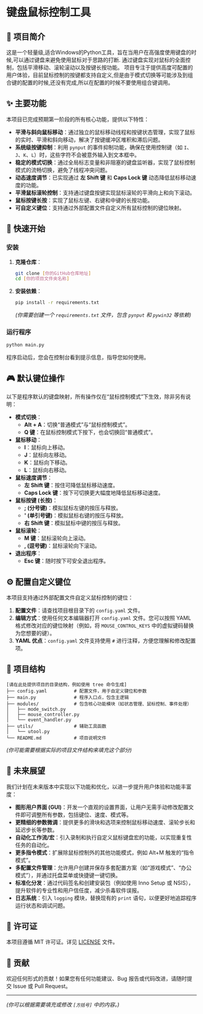 # 键盘鼠标控制工具

## 📖 项目简介

这是一个轻量级,适合Windows的Python工具，旨在当用户在高强度使用键盘的时候,可以通过键盘来避免使用鼠标对于思路的打断.
通过键盘实现对鼠标的全面控制，包括平滑移动、滚轮滚动以及按键长按功能。
项目专注于提供高度可配置的用户体验，目前鼠标控制的按键都支持自定义,但是由于模式切换等可能涉及到组合键的配置的时候,还没有完成,所以在配置的时候不要使用组合键调用。

## ✨ 主要功能

本项目已完成预期第一阶段的所有核心功能，提供以下特性：

*   **平滑与斜向鼠标移动**：通过独立的鼠标移动线程和按键状态管理，实现了鼠标的实时、平滑和斜向移动，解决了按键缓冲区堆积和滞后问题。
*   **系统级按键抑制**：利用 `pynput` 的事件抑制功能，确保在使用控制键（如 `I`、`J`、`K`、`L`）时，这些字符不会被意外输入到文本框中。
*   **稳定的模式切换**：通过全局标志变量和非阻塞的键盘监听器，实现了鼠标控制模式的流畅切换，避免了线程冲突问题。
*   **动态速度调节**：已实现通过 **左 Shift 键** 和 **Caps Lock 键** 动态降低鼠标移动速度的功能。
*   **平滑鼠标滚轮控制**：支持通过键盘按键实现鼠标滚轮的平滑向上和向下滚动。
*   **鼠标按键长按**：实现了鼠标左键、右键和中键的长按功能。
*   **可自定义键位**：支持通过外部配置文件自定义所有鼠标控制的键位映射。

## 🚀 快速开始

### 安装

1.  **克隆仓库**：
    ```bash
    git clone [你的GitHub仓库地址]
    cd [你的项目文件夹名称]
    ```
2.  **安装依赖**：
    ```bash
    pip install -r requirements.txt
    ```
    *(你需要创建一个 `requirements.txt` 文件，包含 `pynput` 和 `pywin32` 等依赖)*

### 运行程序

```bash
python main.py
```

程序启动后，您会在控制台看到提示信息，指导您如何使用。

## 🎮 默认键位操作

以下是程序默认的键盘映射，所有操作仅在“鼠标控制模式”下生效，除非另有说明：

*   **模式切换**：
    *   **Alt + A**：切换“普通模式”与“鼠标控制模式”。
    *   **Q 键**：在鼠标控制模式下按下，也会切换回“普通模式”。
*   **鼠标移动**：
    *   **I**：鼠标向上移动。
    *   **J**：鼠标向左移动。
    *   **K**：鼠标向下移动。
    *   **L**：鼠标向右移动。
*   **鼠标速度调节**：
    *   **左 Shift 键**：按住可降低鼠标移动速度。
    *   **Caps Lock 键**：按下可切换更大幅度地降低鼠标移动速度。
*   **鼠标按键 (长按)**：
    *   **; (分号键)**：模拟鼠标左键的按压与释放。
    *   **' (单引号键)**：模拟鼠标右键的按压与释放。
    *   **右 Shift 键**：模拟鼠标中键的按压与释放。
*   **鼠标滚轮**：
    *   **M 键**：鼠标滚轮向上滚动。
    *   **, (逗号键)**：鼠标滚轮向下滚动。
*   **退出程序**：
    *   **Esc 键**：随时按下可安全退出程序。

## ⚙️ 配置自定义键位

本项目支持通过外部配置文件自定义鼠标控制的键位：

1.  **配置文件**：请查找项目根目录下的 `config.yaml` 文件。
2.  **编辑方式**：使用任何文本编辑器打开 `config.yaml` 文件。您可以按照 YAML 格式修改对应的键位映射（例如，将 `MOUSE_CONTROL_KEYS` 中的虚拟键码替换为您想要的键）。
3.  **YAML 优点**：`config.yaml` 文件支持使用 `#` 进行注释，方便您理解和修改配置项。

## 📂 项目结构

```
[请在此处提供项目的目录结构，例如使用 tree 命令生成]
├── config.yaml          # 配置文件，用于自定义键位和参数
├── main.py              # 程序入口点，包含主逻辑
├── modules/             # 包含核心功能模块（如状态管理、鼠标控制、事件处理）
│   ├── mode_switch.py
│   ├── mouse_controller.py
│   └── event_handler.py
├── utils/               # 辅助工具函数
│   └── utool.py
└── README.md            # 项目说明文件
```
*(你可能需要根据实际的项目文件结构来填充这个部分)*

## 🔮 未来展望

我们计划在未来版本中实现以下功能和优化，以进一步提升用户体验和功能丰富度：

*   **图形用户界面 (GUI)**：开发一个直观的设置界面，让用户无需手动修改配置文件即可调整所有参数，包括键位、速度、模式等。
*   **更精细的参数微调**：提供更多的滑块和选项来控制鼠标移动速度、滚轮步长和延迟步长等参数。
*   **自动化工作流/宏**：引入录制和执行自定义鼠标键盘宏的功能，以实现重复性任务的自动化。
*   **更多指令模式**：扩展除鼠标控制外的其他功能模式，例如 Alt+M 触发的“指令模式”。
*   **多配置文件管理**：允许用户创建并保存多套配置方案（如“游戏模式”、“办公模式”），并通过托盘菜单或快捷键一键切换。
*   **标准化分发**：通过代码签名和创建安装包（例如使用 Inno Setup 或 NSIS），提升软件的专业性和用户信任度，减少杀毒软件误报。
*   **日志系统**：引入 `logging` 模块，替换现有的 `print` 语句，以便更好地追踪程序运行状态和调试问题。

## 📄 许可证

本项目遵循 MIT 许可证。详见 [LICENSE](LICENSE) 文件。

## 🤝 贡献

欢迎任何形式的贡献！如果您有任何功能建议、Bug 报告或代码改进，请随时提交 Issue 或 Pull Request。

---
*(你可以根据需要填充或修改 `[方括号]` 中的内容。)*
